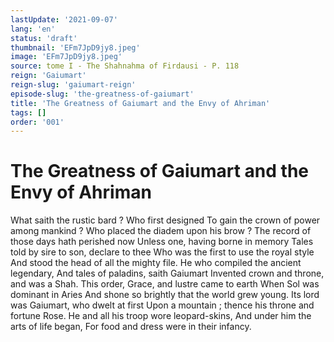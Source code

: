 ```yaml
---
lastUpdate: '2021-09-07'
lang: 'en'
status: 'draft'
thumbnail: 'EFm7JpD9jy8.jpeg'
image: 'EFm7JpD9jy8.jpeg'
source: tome I - The Shahnahma of Firdausi - P. 118
reign: 'Gaiumart'
reign-slug: 'gaiumart-reign'
episode-slug: 'the-greatness-of-gaiumart'
title: 'The Greatness of Gaiumart and the Envy of Ahriman'
tags: []
order: '001'
---
```


<!-- LTeX: language=en -->

# The Greatness of Gaiumart and the Envy of Ahriman

What saith the rustic bard ? Who first designed
To gain the crown of power among mankind ?
Who placed the diadem upon his brow ?
The record of those days hath perished now
Unless one, having borne in memory
Tales told by sire to son, declare to thee
Who was the first to use the royal style
And stood the head of all the mighty file.
He who compiled the ancient legendary,
And tales of paladins, saith Gaiumart
Invented crown and throne, and was a Shah.
This order, Grace, and lustre came to earth
When Sol was dominant in Aries
And shone so brightly that the world grew young.
Its lord was Gaiumart, who dwelt at first
Upon a mountain ; thence his throne and fortune
Rose. He and all his troop wore leopard-skins,
And under him the arts of life began,
For food and dress were in their infancy.
